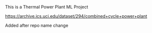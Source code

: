 This is a Thermal Power Plant ML Project

https://archive.ics.uci.edu/dataset/294/combined+cycle+power+plant

Added after repo name change 